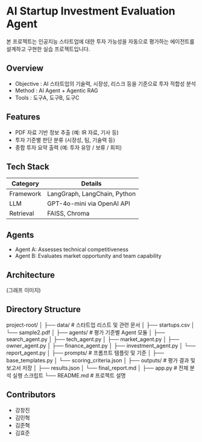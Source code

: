 # AI Startup Investment Evaluation Agent
본 프로젝트는 인공지능 스타트업에 대한 투자 가능성을 자동으로 평가하는 에이전트를 설계하고 구현한 실습 프로젝트입니다.

## Overview

- Objective : AI 스타트업의 기술력, 시장성, 리스크 등을 기준으로 투자 적합성 분석
- Method : AI Agent + Agentic RAG 
- Tools : 도구A, 도구B, 도구C

## Features

- PDF 자료 기반 정보 추출 (예: IR 자료, 기사 등)
- 투자 기준별 판단 분류 (시장성, 팀, 기술력 등)
- 종합 투자 요약 출력 (예: 투자 유망 / 보류 / 회피)

## Tech Stack 

| Category   | Details                      |
|------------|------------------------------|
| Framework  | LangGraph, LangChain, Python |
| LLM        | GPT-4o-mini via OpenAI API   |
| Retrieval  | FAISS, Chroma                |

## Agents
 
- Agent A: Assesses technical competitiveness
- Agent B: Evaluates market opportunity and team capability

## Architecture
(그래프 이미지)

## Directory Structure
project-root/
│
├── data/                  # 스타트업 리스트 및 관련 문서
│   ├── startups.csv
│   └── sample2.pdf
│
├── agents/                # 평가 기준별 Agent 모듈
│   ├── search_agent.py
│   ├── tech_agent.py
│   ├── market_agent.py
│   ├── owner_agent.py
│   ├── finance_agent.py
│   ├── investment_agent.py
│   └── report_agent.py
│
├── prompts/               # 프롬프트 템플릿 및 기준
│   ├── base_templates.py
│   └── scoring_criteria.json
│
├── outputs/               # 평가 결과 및 보고서 저장
│   ├── results.json
│   └── final_report.md
│
├── app.py                 # 전체 분석 실행 스크립트
└── README.md              # 프로젝트 설명


## Contributors 
- 강창진
- 김민혁
- 김준혁
- 김효준
